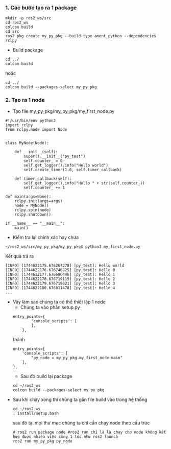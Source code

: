 ### 1. Các bước tạo ra 1 package
```
mkdir -p ros2_ws/src
cd ros2_ws
colcon build
cd src
ros2 pkg create my_py_pkg --build-type ament_python --dependencies rclpy
```
- Build package 
```
cd ../
colcon build
```
hoặc
```
cd ../
colcon build --packages-select my_py_pkg
```

### 2. Tạo ra 1 node
- Tạo file my_py_pkg/my_py_pkg/my_first_node.py 
```
#!/usr/bin/env python3
import rclpy
from rclpy.node import Node


class MyNode(Node):

    def __init__(self):
        super().__init__("py_test")
        self.counter_ = 0
        self.get_logger().info("Hello world")
        self.create_timer(1.0, self.timer_callback)

    def timer_callback(self):
        self.get_logger().info("Hello " + str(self.counter_))
        self.counter_ += 1

def main(args=None):
    rclpy.init(args=args)
    node = MyNode()
    rclpy.spin(node)
    rclpy.shutdown()

if __name__ == "__main__":
    main()
```
- Kiểm tra lại chính xác hay chưa
```
~/ros2_ws/src/my_py_pkg/my_py_pkg$ python3 my_first_node.py
```
Kết quả trả ra
```
[INFO] [1744622175.676267278] [py_test]: Hello world
[INFO] [1744622176.676740825] [py_test]: Hello 0
[INFO] [1744622177.676696446] [py_test]: Hello 1
[INFO] [1744622178.676719115] [py_test]: Hello 2
[INFO] [1744622179.676719821] [py_test]: Hello 3
[INFO] [1744622180.676811478] [py_test]: Hello 4
...
```
- Vậy làm sao chúng ta có thể thiết lập 1 node 
    - Chúng ta vào phần setup.py
    ```
    entry_points={
            'console_scripts': [
            ],
        },
    ```
    thành
    ```
    entry_points={
        'console_scripts': [
            "py_node = my_py_pkg.my_first_node:main"
        ],
    },
    ```
    - Sau đó build lại package
    ```
    cd ~/ros2_ws
    colcon build --packages-select my_py_pkg
    ```
- Sau khi chạy xong thì chúng ta gắn file build vào trong hệ thống
  ```
  cd ~/ros2_ws
  . install/setup.bash
  ```
  sau đó tại mọi thư mục chúng ta chỉ cần chạy node theo cấu trúc
  ```
  # ros2 run package node #ros2 run chỉ là là chạy cho node không kết hợp được nhiều việc cùng 1 lúc như ros2 launch
  ros2 run my_py_pkg py_node
  
  ```
  
